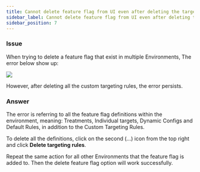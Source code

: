 ```yaml
---
title: Cannot delete feature flag from UI even after deleting the targeting rules
sidebar_label: Cannot delete feature flag from UI even after deleting the targeting rules
sidebar_position: 7
---
```


<p>
  <button hidden style={{borderRadius:'8px', border:'1px', fontFamily:'Courier New', fontWeight:'800', textAlign:'left'}}> help.split.io link: https://help.split.io/hc/en-us/articles/360041111652-Cannot-delete-feature-flag-from-UI-even-after-deleting-the-targeting-rules <br /> ✘ images still hosted on help.split.io </button>
</p>

### Issue

When trying to delete a feature flag that exist in multiple Environments, The error below show up:

![](https://help.split.io/hc/article_attachments/15734682207117)

However, after deleting all the custom targeting rules, the error persists.

### Answer

The error is referring to all the feature flag definitions within the environment, meaning: Treatments, Individual targets, Dynamic Configs and Default Rules, in addition to the Custom Targeting Rules.

To delete all the definitions, click on the second (...) icon from the top right and click **Delete targeting rules**.

Repeat the same action for all other Environments that the feature flag is added to. Then the delete feature flag option will work successfully.